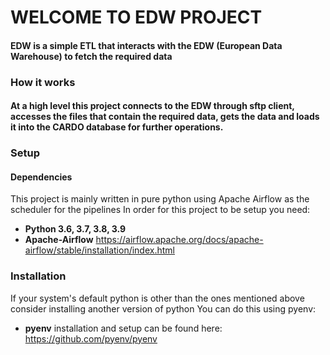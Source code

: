 # WELCOME TO EDW PROJECT

#### **EDW** is a simple ETL that interacts with the EDW (European Data Warehouse) to fetch the required data

### How it works
####  At a high level this project connects to the **EDW** through sftp client, accesses the files that contain the required data, gets the data and loads it into the CARDO database for further operations.

### Setup
#### Dependencies
This project is mainly written in pure python using Apache Airflow as the scheduler for the pipelines
In order for this project to be setup you need:
- **Python 3.6, 3.7, 3.8, 3.9**
- **Apache-Airflow** https://airflow.apache.org/docs/apache-airflow/stable/installation/index.html


### Installation
If your system's default python is other than the ones mentioned above consider installing another version of python
You can do this using pyenv:
- **pyenv** installation and setup can be found here: https://github.com/pyenv/pyenv
